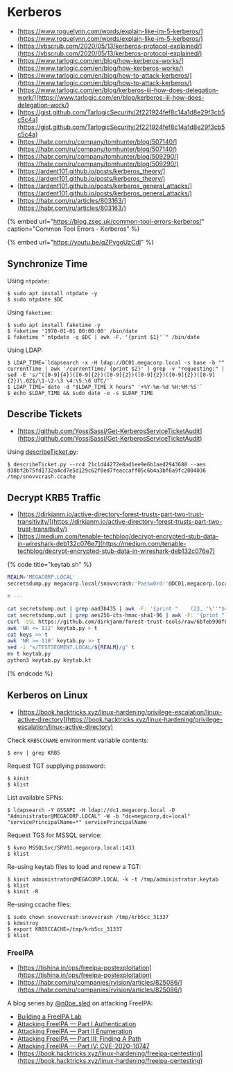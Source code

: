 # Kerberos

- [https://www.roguelynn.com/words/explain-like-im-5-kerberos/](https://www.roguelynn.com/words/explain-like-im-5-kerberos/)
- [https://vbscrub.com/2020/05/13/kerberos-protocol-explained/](https://vbscrub.com/2020/05/13/kerberos-protocol-explained/)
- [https://www.tarlogic.com/en/blog/how-kerberos-works/](https://www.tarlogic.com/en/blog/how-kerberos-works/)
- [https://www.tarlogic.com/en/blog/how-to-attack-kerberos/](https://www.tarlogic.com/en/blog/how-to-attack-kerberos/)
- [https://www.tarlogic.com/en/blog/kerberos-iii-how-does-delegation-work/](https://www.tarlogic.com/en/blog/kerberos-iii-how-does-delegation-work/)
- [https://gist.github.com/TarlogicSecurity/2f221924fef8c14a1d8e29f3cb5c5c4a](https://gist.github.com/TarlogicSecurity/2f221924fef8c14a1d8e29f3cb5c5c4a)
- [https://habr.com/ru/company/tomhunter/blog/507140/](https://habr.com/ru/company/tomhunter/blog/507140/)
- [https://habr.com/ru/company/tomhunter/blog/509290/](https://habr.com/ru/company/tomhunter/blog/509290/)
- [https://ardent101.github.io/posts/kerberos_theory/](https://ardent101.github.io/posts/kerberos_theory/)
- [https://ardent101.github.io/posts/kerberos_general_attacks/](https://ardent101.github.io/posts/kerberos_general_attacks/)
- [https://habr.com/ru/articles/803163/](https://habr.com/ru/articles/803163/)

{% embed url="https://blog.zsec.uk/common-tool-errors-kerberos/" caption="Common Tool Errors - Kerberos" %}

{% embed url="https://youtu.be/qZPvgoUzCdI" %}




## Synchronize Time

Using `ntpdate`:

```
$ sudo apt install ntpdate -y
$ sudo ntpdate $DC
```

Using `faketime`:

```
$ sudo apt install faketime -y
$ faketime '1970-01-01 00:00:00' /bin/date
$ faketime "`ntpdate -q $DC | awk -F. '{print $1}'`" /bin/date
```

Using LDAP:

```
$ LDAP_TIME=`ldapsearch -x -H ldap://DC01.megacorp.local -s base -b "" currentTime | awk '/currentTime/ {print $2}' | grep -v "requesting:" | sed -E 's/^([0-9]{4})([0-9]{2})([0-9]{2})([0-9]{2})([0-9]{2})([0-9]{2})\.0Z$/\1-\2-\3 \4:\5:\6 UTC/'`
$ LDAP_TIME=`date -d "$LDAP_TIME X hours" '+%Y-%m-%d %H:%M:%S'`
$ echo $LDAP_TIME && sudo date -u -s $LDAP_TIME
```




## Describe Tickets

- [https://github.com/YossiSassi/Get-KerberosServiceTicketAudit](https://github.com/YossiSassi/Get-KerberosServiceTicketAudit)

Using [describeTicket.py](https://github.com/fortra/impacket/blob/master/examples/describeTicket.py):

```
$ describeTicket.py --rc4 21c1d44272e8ad1ee9e6b1aed2943688 --aes d38bf2b75fd1732a4cd7e5d129c62f0ed7feaccaff05c6b4a3bf6a9fc2004036 /tmp/snovvcrash.ccache
```




## Decrypt KRB5 Traffic

- [https://dirkjanm.io/active-directory-forest-trusts-part-two-trust-transitivity/](https://dirkjanm.io/active-directory-forest-trusts-part-two-trust-transitivity/)
- [https://medium.com/tenable-techblog/decrypt-encrypted-stub-data-in-wireshark-deb132c076e7](https://medium.com/tenable-techblog/decrypt-encrypted-stub-data-in-wireshark-deb132c076e7)

{% code title="keytab.sh" %}
```bash
REALM='MEGACORP.LOCAL'
secretsdump.py megacorp.local/snovvcrash:'Passw0rd!'@DC01.megacorp.local -just-dc | tee secretsdump.out

# ---

cat secretsdump.out | grep aad3b435 | awk -F: '{print "    (23, '\''"$4"'\''),"}' > keys
cat secretsdump.out | grep aes256-cts-hmac-sha1-96 | awk -F: '{print "    (18, '\''"$3"'\''),"}' >> keys
curl -sSL https://github.com/dirkjanm/forest-trust-tools/raw/6bfeb990f0db8a580afe5cbba3cce1bf959a7fb8/keytab.py > keytab.py
awk 'NR <= 112' keytab.py > t
cat keys >> t
awk 'NR >= 118' keytab.py >> t
sed -i "s/TESTSEGMENT.LOCAL/${REALM}/g" t
mv t keytab.py
python3 keytab.py keytab.kt
```
{% endcode %}




## Kerberos on Linux

- [https://book.hacktricks.xyz/linux-hardening/privilege-escalation/linux-active-directory](https://book.hacktricks.xyz/linux-hardening/privilege-escalation/linux-active-directory)

Check `KRB5CCNAME` environment variable contents:

```
$ env | grep KRB5
```

Request TGT supplying password:

```
$ kinit
$ klist
```

List available SPNs:

```
$ ldapsearch -Y GSSAPI -H ldap://dc1.megacorp.local -D "Administrator@MEGACORP.LOCAL" -W -b "dc=megacorp,dc=local" "servicePrincipalName=*" servicePrincipalName
```

Request TGS for MSSQL service:

```
$ kvno MSSQLSvc/SRV01.megacorp.local:1433
$ klist
```

Re-using keytab files to load and renew a TGT:

```
$ kinit administrator@MEGACORP.LOCAL -k -t /tmp/administrator.keytab
$ klist
$ kinit -R
```

Re-using ccache files:

```
$ sudo chown snovvcrash:snovvcrash /tmp/krb5cc_31337
$ kdestroy
$ export KRB5CCACHE=/tmp/krb5cc_31337
$ klist
```



### FreeIPA

- [https://tishina.in/ops/freeipa-postexploitation](https://tishina.in/ops/freeipa-postexploitation)
- [https://habr.com/ru/companies/rvision/articles/825086/](https://habr.com/ru/companies/rvision/articles/825086/)

A blog series by [@n0pe_sled](https://medium.com/@n0pe_sled) on attacking FreeIPA:

- [Building a FreeIPA Lab](https://posts.specterops.io/building-a-freeipa-lab-17f3f52cd8d9)
- [Attacking FreeIPA — Part I Authentication](https://posts.specterops.io/attacking-freeipa-part-i-authentication-77e73d837d6a)
- [Attacking FreeIPA — Part II Enumeration](https://posts.specterops.io/attacking-freeipa-part-ii-enumeration-ad27224371e1)
- [Attacking FreeIPA — Part III: Finding A Path](https://posts.specterops.io/attacking-freeipa-part-iii-finding-a-path-677405b5b95e)
- [Attacking FreeIPA — Part IV: CVE-2020–10747](https://posts.specterops.io/attacking-freeipa-part-iv-cve-2020-10747-7c373a1bf66b)
- [https://book.hacktricks.xyz/linux-hardening/freeipa-pentesting](https://book.hacktricks.xyz/linux-hardening/freeipa-pentesting)
